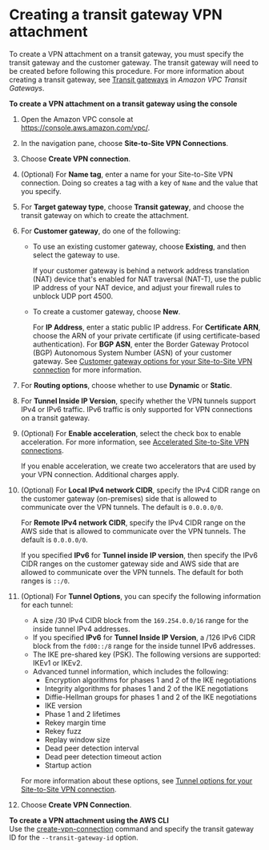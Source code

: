 # Creating a transit gateway VPN attachment<a name="create-tgw-vpn-attachment"></a>

To create a VPN attachment on a transit gateway, you must specify the transit gateway and the customer gateway\. The transit gateway will need to be created before following this procedure\. For more information about creating a transit gateway, see [Transit gateways](https://docs.aws.amazon.com/vpc/latest/tgw/tgw-transit-gateways.html) in *Amazon VPC Transit Gateways*\.

**To create a VPN attachment on a transit gateway using the console**

1. Open the Amazon VPC console at [https://console\.aws\.amazon\.com/vpc/](https://console.aws.amazon.com/vpc/)\.

1. In the navigation pane, choose **Site\-to\-Site VPN Connections**\.

1. Choose **Create VPN connection**\.

1. \(Optional\) For **Name tag**, enter a name for your Site\-to\-Site VPN connection\. Doing so creates a tag with a key of `Name` and the value that you specify\.

1. For **Target gateway type**, choose **Transit gateway**, and choose the transit gateway on which to create the attachment\.

1. For **Customer gateway**, do one of the following:
   + To use an existing customer gateway, choose **Existing**, and then select the gateway to use\.

     If your customer gateway is behind a network address translation \(NAT\) device that's enabled for NAT traversal \(NAT\-T\), use the public IP address of your NAT device, and adjust your firewall rules to unblock UDP port 4500\.
   + To create a customer gateway, choose **New**\.

     For **IP Address**, enter a static public IP address\. For **Certificate ARN**, choose the ARN of your private certificate \(if using certificate\-based authentication\)\. For **BGP ASN**, enter the Border Gateway Protocol \(BGP\) Autonomous System Number \(ASN\) of your customer gateway\. See [Customer gateway options for your Site\-to\-Site VPN connection](cgw-options.md) for more information\. 

1. For **Routing options**, choose whether to use **Dynamic** or **Static**\.

1. For **Tunnel Inside IP Version**, specify whether the VPN tunnels support IPv4 or IPv6 traffic\. IPv6 traffic is only supported for VPN connections on a transit gateway\.

1. \(Optional\) For **Enable acceleration**, select the check box to enable acceleration\. For more information, see [Accelerated Site\-to\-Site VPN connections](accelerated-vpn.md)\.

   If you enable acceleration, we create two accelerators that are used by your VPN connection\. Additional charges apply\.

1. \(Optional\) For **Local IPv4 network CIDR**, specify the IPv4 CIDR range on the customer gateway \(on\-premises\) side that is allowed to communicate over the VPN tunnels\. The default is `0.0.0.0/0`\.

   For **Remote IPv4 network CIDR**, specify the IPv4 CIDR range on the AWS side that is allowed to communicate over the VPN tunnels\. The default is `0.0.0.0/0`\.

   If you specified **IPv6** for **Tunnel inside IP version**, then specify the IPv6 CIDR ranges on the customer gateway side and AWS side that are allowed to communicate over the VPN tunnels\. The default for both ranges is `::/0`\.

1. \(Optional\) For **Tunnel Options**, you can specify the following information for each tunnel:
   + A size /30 IPv4 CIDR block from the `169.254.0.0/16` range for the inside tunnel IPv4 addresses\.
   + If you specified **IPv6** for **Tunnel Inside IP Version**, a /126 IPv6 CIDR block from the `fd00::/8` range for the inside tunnel IPv6 addresses\.
   + The IKE pre\-shared key \(PSK\)\. The following versions are supported: IKEv1 or IKEv2\.
   + Advanced tunnel information, which includes the following:
     + Encryption algorithms for phases 1 and 2 of the IKE negotiations
     + Integrity algorithms for phases 1 and 2 of the IKE negotiations
     + Diffie\-Hellman groups for phases 1 and 2 of the IKE negotiations
     + IKE version
     + Phase 1 and 2 lifetimes
     + Rekey margin time
     + Rekey fuzz
     + Replay window size
     + Dead peer detection interval
     + Dead peer detection timeout action
     + Startup action

   For more information about these options, see [Tunnel options for your Site\-to\-Site VPN connection](VPNTunnels.md)\.

1. Choose **Create VPN Connection**\.

**To create a VPN attachment using the AWS CLI**  
Use the [create\-vpn\-connection](https://docs.aws.amazon.com/cli/latest/reference/ec2/create-vpn-connection.html) command and specify the transit gateway ID for the `--transit-gateway-id` option\.